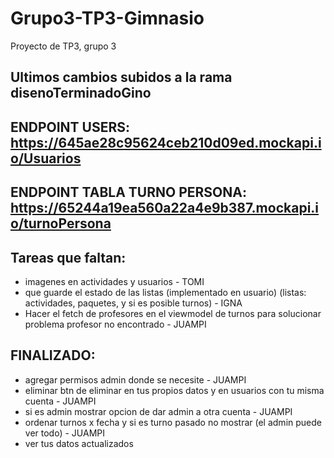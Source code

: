# Grupo3-TP3-Gimnasio
Proyecto de TP3, grupo 3
## Ultimos cambios subidos a la rama disenoTerminadoGino
## ENDPOINT USERS: https://645ae28c95624ceb210d09ed.mockapi.io/Usuarios
## ENDPOINT TABLA TURNO PERSONA: https://65244a19ea560a22a4e9b387.mockapi.io/turnoPersona

## Tareas que faltan:  

- imagenes en actividades y usuarios - TOMI
- que guarde el estado de las listas (implementado en usuario) (listas: actividades, paquetes, y si es posible turnos) - IGNA
- Hacer el fetch de profesores en el viewmodel de turnos para solucionar problema profesor no encontrado - JUAMPI

## FINALIZADO:  
- agregar permisos admin donde se necesite - JUAMPI
- eliminar btn de eliminar en tus propios datos y en usuarios con tu misma cuenta - JUAMPI
- si es admin mostrar opcion de dar admin a otra cuenta - JUAMPI
- ordenar turnos x fecha y si es turno pasado no mostrar (el admin puede ver todo) - JUAMPI
- ver tus datos actualizados

